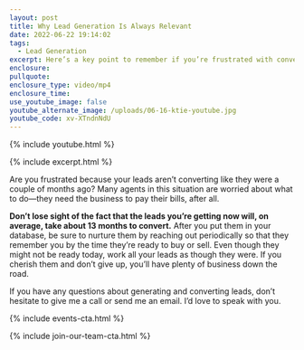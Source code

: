 ```yaml
---
layout: post
title: Why Lead Generation Is Always Relevant
date: 2022-06-22 19:14:02
tags:
  - Lead Generation
excerpt: Here’s a key point to remember if you’re frustrated with converting leads.
enclosure:
pullquote:
enclosure_type: video/mp4
enclosure_time:
use_youtube_image: false
youtube_alternate_image: /uploads/06-16-ktie-youtube.jpg
youtube_code: xv-XTndnNdU
---
```

{% include youtube.html %}

{% include excerpt.html %}

Are you frustrated because your leads aren’t converting like they were a couple of months ago? Many agents in this situation are worried about what to do—they need the business to pay their bills, after all.&nbsp;

**Don’t lose sight of the fact that the leads you’re getting now will, on average, take about 13 months to convert.** After you put them in your database, be sure to nurture them by reaching out periodically so that they remember you by the time they’re ready to buy or sell. Even though they might not be ready today, work all your leads as though they were. If you cherish them and don’t give up, you’ll have plenty of business down the road.

If you have any questions about generating and converting leads, don’t hesitate to give me a call or send me an email. I’d love to speak with you.

{% include events-cta.html %}

{% include join-our-team-cta.html %}
